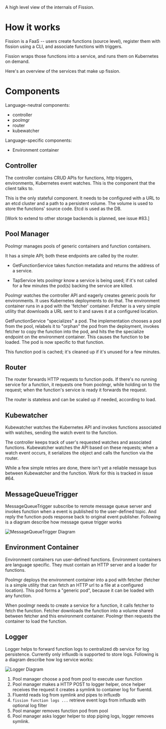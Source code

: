 
A high level view of the internals of Fission.

How it works
============

Fission is a FaaS -- users create functions (source level), register
them with fission using a CLI, and associate functions with triggers.

Fission wraps those functions into a service, and runs them on
Kubernetes on demand.

Here's an overview of the services that make up fission.

Components
==========

Language-neutral components:

 * controller
 * poolmgr
 * router
 * kubewatcher

Language-specific components:

 * Environment container


Controller
----------

The controller contains CRUD APIs for functions, http triggers,
environments, Kubernetes event watches.  This is the component that
the client talks to.

This is the only stateful component.  It needs to be configured with a
URL to an etcd cluster and a path to a persistent volume.  The volume
is used to store the functions' source code.  Etcd is used as the DB.

[Work to extend to other storage backends is planned, see issue #83.]

Pool Manager 
------------

Poolmgr manages pools of generic containers and function containers.

It has a simple API; both these endpoints are called by the router.

* GetFunctionService takes function metadata and returns the address
  of a service.
  
* TapService lets poolmgr know a service is being used; if it's not
  called for a few minutes the pod(s) backing the service are killed.

Poolmgr watches the controller API and eagerly creates generic pools
for environments.  It uses Kubernetes deployments to do that.  The
environment container runs in a pod with the 'fetcher' container.
Fetcher is a very simple utility that downloads a URL sent to it and
saves it at a configured location.

GetFunctionService "specializes" a pod.  The implementation chooses a
pod from the pool, relabels it to "orphan" the pod from the
deployment, invokes fetcher to copy the function into the pod, and
hits the the specialize endpoint on the environment container.  This
causes the function to be loaded.  The pod is now specific to that
function.

This function pod is cached; it's cleaned up if it's unused for a few
minutes.

Router
------

The router forwards HTTP requests to function pods.  If there's no
running service for a function, it requests one from poolmgr, while
holding on to the request; when the function's service is ready it
forwards the request.

The router is stateless and can be scaled up if needed, according to
load.

Kubewatcher
-----------

Kubewatcher watches the Kubernetes API and invokes functions
associated with watches, sending the watch event to the function.

The controller keeps track of user's requested watches and associated
functions.  Kubewatcher watches the API based on these requests; when
a watch event occurs, it serializes the object and calls the function
via the router.

While a few simple retries are done, there isn't yet a reliable
message bus between Kubewatcher and the function.  Work for this is
tracked in issue #64.

MessageQueueTrigger
-----------

MessageQueueTrigger subscribe to remote message queue server and invokes
function when a event is published to the user-defined topic. And reply 
the function pods response back to original event publisher. Following is
a diagram describe how message queue trigger works

![MessageQueueTrigger Diagram](https://user-images.githubusercontent.com/202578/27012344-9457cb24-4f00-11e7-8d6b-926ff01637b3.jpg)

Environment Container
---------------------

Environment containers run user-defined functions.  Environment
containers are language specific.  They must contain an HTTP server
and a loader for functions.

Poolmgr deploys the environment container into a pod with fetcher
(fetcher is a simple utility that can fetch an HTTP url to a file at a
configured location).  This pod forms a "generic pod", because it can
be loaded with any function.

When poolmgr needs to create a service for a function, it calls
fetcher to fetch the function.  Fetcher downloads the function into a
volume shared between fetcher and this environment container.  Poolmgr
then requests the container to load the function.

Logger
-----------

Logger helps to forward function logs to centralized db service for log
persistence. Currently only influxdb is supported to store logs.
Following is a diagram describe how log service works:

![Logger Diagram](https://cloud.githubusercontent.com/assets/202578/23100399/b0e3ea00-f6ba-11e6-8f2f-6588cfef2e84.png)

1. Pool manager choose a pod from pool to execute user function
2. Pool manager makes a HTTP POST to logger helper, once helper receives 
the request it creates a symlink to container log for fluentd.
3. Fluentd reads log from symlink and pipes to influxdb
4. `fission function logs ...` retrieve event logs from influxdb with 
optional log filter
5. Pool manager removes function pod from pool
6. Pool manager asks logger helper to stop piping logs, logger removes symlink.
